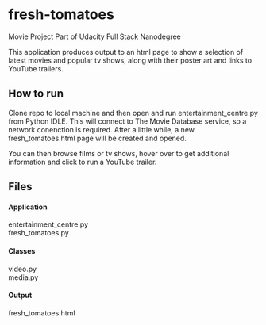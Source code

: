 # fresh-tomatoes
Movie Project Part of Udacity Full Stack Nanodegree 

This application produces output to an html page to show a selection of latest movies and popular tv shows, along with their poster art and links to YouTube trailers.

<h2>How to run</h2>
Clone repo to local machine and then open and run entertainment_centre.py from Python IDLE. This will connect to The Movie Database service, so a network conenction is required. After a little while, a new fresh_tomatoes.html page will be created and opened.

You can then browse films or tv shows, hover over to get additional information and click to run a YouTube trailer.

<h2>Files</h2>
<h4>Application</h4>
entertainment_centre.py</br>
fresh_tomatoes.py
<h4>Classes</h4>
video.py<br/>
media.py
<h4>Output</h4>
fresh_tomatoes.html
